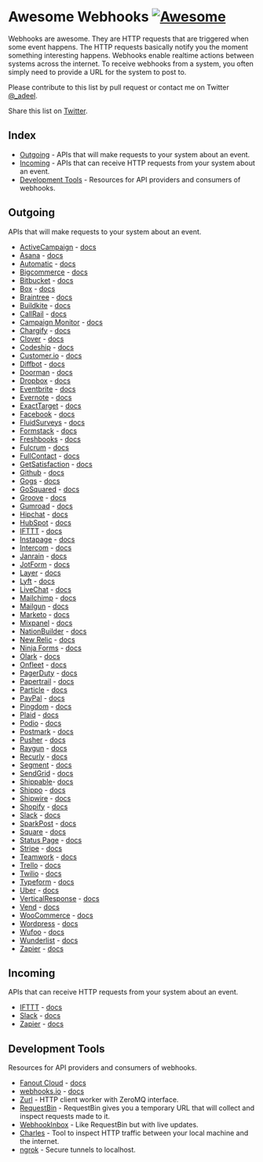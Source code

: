 # Awesome Webhooks [![Awesome](https://cdn.rawgit.com/sindresorhus/awesome/d7305f38d29fed78fa85652e3a63e154dd8e8829/media/badge.svg)](https://github.com/sindresorhus/awesome)

Webhooks are awesome. They are HTTP requests that are triggered when some event happens. The HTTP requests basically notify you the moment something interesting happens. Webhooks enable realtime actions between systems across the internet. To receive webhooks from a system, you often simply need to provide a URL for the system to post to.

Please contribute to this list by pull request or contact me on Twitter [@_adeel](https://twitter.com/_adeel).

Share this list on [Twitter](https://twitter.com/intent/tweet?text=Check%20out%20this%20list%20of%20awesome%20webhooks%20APIs%20https://github.com/realadeel/awesome-webhooks).

## Index

- [Outgoing](#outgoing) - APIs that will make requests to your system about an event.
- [Incoming](#incoming) - APIs that can receive HTTP requests from your system about an event.
- [Development Tools](#testing) - Resources for API providers and consumers of webhooks.

## Outgoing
APIs that will make requests to your system about an event.
- [ActiveCampaign](http://activecampaign.com) - [docs](http://www.activecampaign.com/api/webhooks.php)
- [Asana](https://asana.com) - [docs](https://asana.com/developers/api-reference/webhooks)
- [Automatic](https://automatic.com) - [docs](https://developer.automatic.com/api-reference/#receiving-webhooks)
- [Bigcommerce](https://bigcommerce.com) - [docs](https://developer.bigcommerce.com/api/webhooks-getting-started)
- [Bitbucket](https://bitbucket.org) - [docs](https://confluence.atlassian.com/bitbucket/manage-webhooks-735643732.html)
- [Box](https://box.com) - [docs](https://developers.box.com/webhooks/)
- [Braintree](https://www.braintreepayments.com/) - [docs](https://developers.braintreepayments.com/guides/webhooks/overview)
- [Buildkite](https://buildkite.com) - [docs](https://buildkite.com/docs/webhooks)
- [CallRail](https://callrail.com) - [docs](https://support.callrail.com/hc/en-us/articles/201211133-Webhooks)
- [Campaign Monitor](https://www.campaignmonitor.com) - [docs](https://www.campaignmonitor.com/api/webhooks/)
- [Chargify](https://chargify.com/) - [docs](https://docs.chargify.com/api-webhooks)
- [Clover](https://clover.com) - [docs](https://docs.clover.com/build/web-apps/webhooks/)
- [Codeship](http://codeship.com) - [docs](https://codeship.com/documentation/integrations/webhooks/)
- [Customer.io](http://customer.io) - [docs](https://customer.io/docs/webhooks.html)
- [Diffbot](https://diffbot.com) - [docs](https://www.diffbot.com/dev/docs/crawl/)
- [Doorman](https://doorman.co) - [docs](https://developer.doorman.co/docs/webhooks)
- [Dropbox](https://dropbox.com/) - [docs](https://www.dropbox.com/developers/reference/webhooks)
- [Eventbrite](https://eventbrite.com) - [docs](https://www.eventbrite.com/developer/v3/reference/webhooks/)
- [Evernote](https://evernote.com) - [docs](https://dev.evernote.com/doc/articles/polling_notification.php)
- [ExactTarget](http://exacttarget.com/) - [docs](https://code.exacttarget.com/apis-sdks/rest-api/webhooks-subscription-api.html)
- [Facebook](https://facebook.com) - [docs](https://developers.facebook.com/docs/graph-api/webhooks)
- [FluidSurveys](https://fluidsurveys.com) - [docs](http://docs.fluidsurveys.com/fluidsurveys/api/webhooks.html)
- [Formstack](https://formstack.com) - [docs](https://developers.formstack.com/v2.0/docs/webhook-setup)
- [Freshbooks](https://freshbooks.com) - [docs](https://www.freshbooks.com/developers/webhooks)
- [Fulcrum](http://fulcrumapp.com) - [docs](http://developer.fulcrumapp.com/general/webhooks/)
- [FullContact](https://fullcontact.com) - [docs](https://www.fullcontact.com/developer/docs/webhooks/)
- [GetSatisfaction](https://getsatisfaction.com) - [docs](https://education.getsatisfaction.com/reference-guide/api/push-api-webhooks/)
- [Github](https://github.com/) - [docs](https://developer.github.com/webhooks/)
- [Gogs](https://gogs.io) - [docs](https://gogs.io/docs/features/webhook)
- [GoSquared](https://gosquared.com) - [docs](https://www.gosquared.com/customer/portal/articles/1996494-webhooks)
- [Groove](https://groovehq.com) - [docs](https://www.groovehq.com/docs/webhooks)
- [Gumroad](https://gumroad.com) - [docs](https://gumroad.com/webhooks)
- [Hipchat](https://hipchat.com/) - [docs](https://www.hipchat.com/docs/apiv2/webhooks)
- [HubSpot](http://hubspot.com/) - [docs](http://knowledge.hubspot.com/articles/kcs_article/workflows/how-do-i-use-webhooks-with-hubspot-workflows)
- [IFTTT](http://ifttt.com/) - [docs](https://ifttt.com/maker)
- [Instapage](https://instapage.com) - [docs](https://help.instapage.com/hc/en-us/articles/206039867-How-do-I-use-Webhooks-)
- [Intercom](https://intercom.io) - [docs](https://docs.intercom.io/integrations/webhooks)
- [Janrain](http://janrain.com/) - [docs](http://developers.janrain.com/overview/registration/webhooks/)
- [JotForm](https://jotform.com) - [docs](https://www.jotform.com/help/245-How-to-Setup-Webhook-with-JotForm)
- [Layer](https://layer.com/) - [docs](https://developer.layer.com/docs/webhooks)
- [Lyft](http://lyft.com/) - [docs](https://developer.lyft.com/docs/webhooks)
- [LiveChat](http://livechatinc.com/) - [docs](https://developers.livechatinc.com/build-an-integration)
- [Mailchimp](http://mailchimp.com/) - [docs](http://developer.mailchimp.com/documentation/mailchimp/reference/overview/)
- [Mailgun](https://mailgun.com) - [docs](https://documentation.mailgun.com/api-webhooks.html)
- [Marketo](https://marketo.com) - [docs](http://developers.marketo.com/documentation/webhooks/)
- [Mixpanel](https://mixpanel.com) - [docs](https://mixpanel.com/help/reference/webhooks)
- [NationBuilder](https://nationbuilder.com) - [docs](http://nationbuilder.com/webhooks_api)
- [New Relic](http://newrelic.com) - [docs](https://docs.newrelic.com/docs/alerts/alert-policies/examples/webhook-examples)
- [Ninja Forms](http://ninjaforms.com) - [docs](https://ninjaforms.com/extensions/webhooks/)
- [Olark](https://www.olark.com/) - [docs](https://www.olark.com/help/webhooks)
- [Onfleet](https://onfleet.com) - [docs](http://docs.onfleet.com/docs/webhooks)
- [PagerDuty](https://pagerduty.com) - [docs](https://developer.pagerduty.com/documentation/rest/webhooks)
- [Papertrail](https://papertrailapp.com/) - [docs](http://help.papertrailapp.com/kb/how-it-works/web-hooks/)
- [Particle](https://www.particle.io/) - [docs](https://docs.particle.io/guide/tools-and-features/webhooks/)
- [PayPal](https://www.paypal.com/home) - [docs](https://developer.paypal.com/docs/integration/direct/rest-webhooks-overview/)
- [Pingdom](http://pingdom.com/) - [docs](https://www.pingdom.com/resources/webhooks)
- [Plaid](https://plaid.com/) - [docs](https://plaid.com/docs/api/#webhook)
- [Podio](https://podio.com/) - [docs](https://developers.podio.com/examples/webhooks)
- [Postmark](https://postmarkapp.com) - [docs](http://developer.postmarkapp.com/developer-webhooks-overview.html)
- [Pusher](https://pusher.com) - [docs](https://pusher.com/docs/webhooks)
- [Raygun](https://raygun.com) - [docs](https://raygun.com/docs/integrations/webhooks)
- [Recurly](https://recurly.com) - [docs](https://dev.recurly.com/page/webhooks)
- [Segment](https://segment.com) - [docs](https://segment.com/docs/integrations/webhooks/)
- [SendGrid](https://sendgrid.com/) - [docs](https://sendgrid.com/docs/API_Reference/Webhooks/index.html)
- [Shippable](https://shippable.com/)- [docs](http://docs.shippable.com/ci_configure/#event-triggers)
- [Shippo](https://goshippo.com/) - [docs](https://goshippo.com/shipping-api/tracking)
- [Shipwire](https://shipwire.com/) - [docs](https://www.shipwire.com/w/developers/webhook/)
- [Shopify](https://www.shopify.com/) - [docs](https://help.shopify.com/api/reference/webhook)
- [Slack](https://slackhq.com/) - [docs](https://api.slack.com/outgoing-webhooks)
- [SparkPost](https://sparkpost.com) - [docs](https://support.sparkpost.com/customer/portal/articles/1929974-defining-webhooks)
- [Square](https://squareup.com/) - [docs](https://docs.connect.squareup.com/#webhooks-overview)
- [Status Page](https://statuspage.io) - [docs](https://help.statuspage.io/knowledge_base/topics/webhook-notifications)
- [Stripe](https://stripe.com/) - [docs](https://stripe.com/docs/webhooks)
- [Teamwork](https://www.teamwork.com/) - [docs](http://developer.teamwork.com/webhooksapi)
- [Trello](https://trello.com/) - [docs](https://developers.trello.com/apis/webhooks)
- [Twilio](https://www.twilio.com/) - [docs](https://www.twilio.com/docs/api/ip-messaging/webhooks)
- [Typeform](http://typeform.io/) - [docs](http://docs.typeform.io/docs/results-introduction)
- [Uber](http://uber.com) - [docs](https://developer.uber.com/docs/webhooks)
- [VerticalResponse](http://verticalresponse.com/) - [docs](http://developers.verticalresponse.com/docs/read/api_reference/Webhooks)
- [Vend](https://vendhq.com) - [docs](https://developers.vendhq.com/documentation/webhooks.html)
- [WooCommerce](https://www.woothemes.com/woocommerce/) - [docs](https://docs.woothemes.com/document/webhooks/)
- [Wordpress](https://www.wordpress.com) - [docs](https://en.support.wordpress.com/webhooks/)
- [Wufoo](http://wufoo.com/) - [docs](http://help.wufoo.com/articles/en_US/SurveyMonkeyArticleType/The-WebHook-APIs)
- [Wunderlist](https://wunderlist.com/) - [docs](https://developer.wunderlist.com/documentation/endpoints/webhooks)
- [Zapier](https://zapier.com/) - [docs](https://zapier.com/developer/documentation/v2/rest-hooks/)

## Incoming
APIs that can receive HTTP requests from your system about an event.
- [IFTTT](http://ifttt.com/) - [docs](https://ifttt.com/maker)
- [Slack](https://slackhq.com/) - [docs](https://api.slack.com/incoming-webhooks)
- [Zapier](https://zapier.com/) - [docs](https://zapier.com/developer/documentation/v2/rest-hooks/)

## Development Tools
Resources for API providers and consumers of webhooks.
- [Fanout Cloud](http://fanout.io/cloud/) - [docs](https://fanout.io/docs/devguide.html#webhooks)
- [webhooks.io](http://www.webhooks.io) - [docs](http://www.webhooks.io/docs)
- [Zurl](http://github.com/fanout/zurl) - HTTP client worker with ZeroMQ interface.
- [RequestBin](http://requestb.in/) - RequestBin gives you a temporary URL that will collect and inspect requests made to it.
- [WebhookInbox](http://webhookinbox.com/) - Like RequestBin but with live updates.
- [Charles](http://www.charlesproxy.com/) - Tool to inspect HTTP traffic between your local machine and the internet.
- [ngrok](https://ngrok.com/) - Secure tunnels to localhost.
